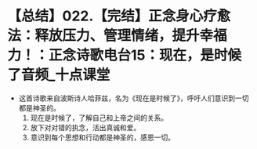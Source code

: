 # 【总结】022.【完结】正念身心疗愈法：释放压力、管理情绪，提升幸福力！：正念诗歌电台15：现在，是时候了音频_十点课堂

-   这首诗歌来自波斯诗人哈菲兹，名为《现在是时候了》，呼吁人们意识到一切都是神圣的。
    1.  现在是时候了，了解自己和上帝之间的关系。
    2.  放下对对错的执念，活出真诚和爱。
    3.  意识到每个思想和行动都是神圣的，感恩一切。